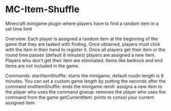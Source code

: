 # MC-Item-Shuffle
Minecraft minigame plugin where players have to find a random item in a set time limit

Overview: Each player is assigned a random item at the beginning of the game that they are tasked with finding. Once obtained, players must click with the item in their hand to
register it. Once all players get their item or the round time passes (default 8 minutes) players are assigned a new item. Players who don't get their item are eliminated. 
Items like bedrock and end items are not included in the game.

Commands:
  startItemShuffle: starts the minigame, default roudn length is 8 minutes. You can set a custom game length by putting the seconds after the command
  endItemShuffle: ends the minigame
  reroll: assigns a new item to the player who uses the command
  giveup: removes the player who uses the command from the game
  getCurrentItem: prints to consol your current assigned item
